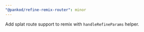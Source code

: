 ```yaml
---
"@pankod/refine-remix-router": minor
---
```


Add splat route support to remix with `handleRefineParams` helper.
